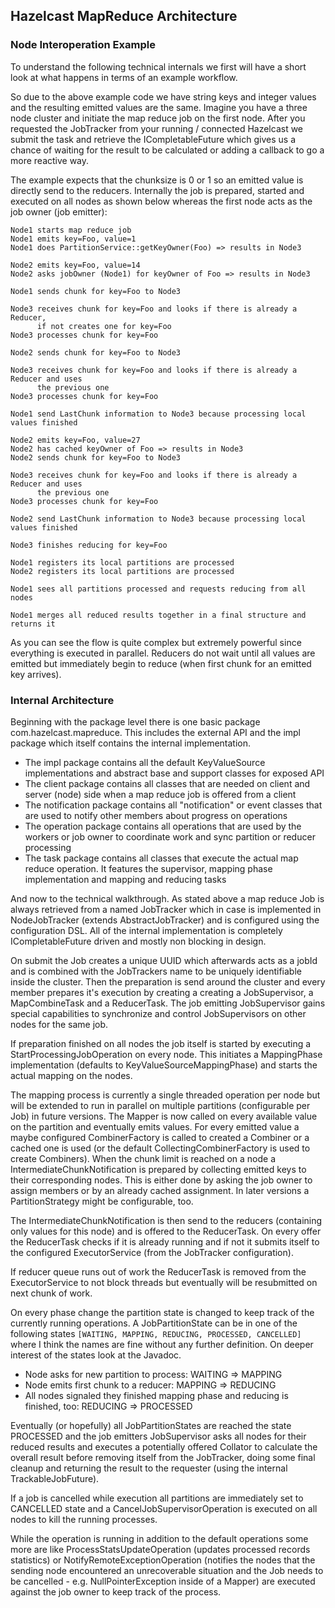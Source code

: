 
## Hazelcast MapReduce Architecture

### Node Interoperation Example

To understand the following technical internals we first will have a short look at what happens in terms
of an example workflow.

So due to the above example code we have string keys and integer values and the resulting emitted values
are the same. Imagine you have a three node cluster and initiate the map reduce job on the first node. After
you requested the JobTracker from your running / connected Hazelcast we submit the task and retrieve the 
ICompletableFuture which gives us a chance of waiting for the result to be calculated or adding a callback 
to go a more reactive way.

The example expects that the chunksize is 0 or 1 so an emitted value is directly send to the reducers.
Internally the job is prepared, started and executed on all nodes as shown below whereas the first node
acts as the job owner (job emitter):

```plain
Node1 starts map reduce job
Node1 emits key=Foo, value=1
Node1 does PartitionService::getKeyOwner(Foo) => results in Node3
 
Node2 emits key=Foo, value=14
Node2 asks jobOwner (Node1) for keyOwner of Foo => results in Node3
 
Node1 sends chunk for key=Foo to Node3
 
Node3 receives chunk for key=Foo and looks if there is already a Reducer,
      if not creates one for key=Foo
Node3 processes chunk for key=Foo
 
Node2 sends chunk for key=Foo to Node3
 
Node3 receives chunk for key=Foo and looks if there is already a Reducer and uses
      the previous one
Node3 processes chunk for key=Foo
 
Node1 send LastChunk information to Node3 because processing local values finished
 
Node2 emits key=Foo, value=27
Node2 has cached keyOwner of Foo => results in Node3
Node2 sends chunk for key=Foo to Node3
 
Node3 receives chunk for key=Foo and looks if there is already a Reducer and uses
      the previous one
Node3 processes chunk for key=Foo
 
Node2 send LastChunk information to Node3 because processing local values finished
 
Node3 finishes reducing for key=Foo 
 
Node1 registers its local partitions are processed
Node2 registers its local partitions are processed
 
Node1 sees all partitions processed and requests reducing from all nodes
 
Node1 merges all reduced results together in a final structure and returns it
```

As you can see the flow is quite complex but extremely powerful since everything is executed in
parallel. Reducers do not wait until all values are emitted but immediately begin to reduce (when
first chunk for an emitted key arrives).

### Internal Architecture

Beginning with the package level there is one basic package com.hazelcast.mapreduce. This includes
the external API and the impl package which itself contains the internal implementation.

 - The impl package contains all the default KeyValueSource implementations and abstract base and support classes for exposed API
 - The client package contains all classes that are needed on client and server (node) side when a map reduce job is offered from a client
 - The notification package contains all "notification" or event classes that are used to notify other members about progress on operations
 - The operation package contains all operations that are used by the workers or job owner to coordinate work and sync partition or reducer processing
 - The task package contains all classes that execute the actual map reduce operation. It features the supervisor, mapping phase implementation and mapping and reducing tasks

And now to the technical walkthrough.
As stated above a map reduce Job is always retrieved from a named JobTracker which in case is
implemented in NodeJobTracker (extends AbstractJobTracker) and is configured using the configuration
DSL. All of the internal implementation is completely ICompletableFuture driven and mostly non
blocking in design.

On submit the Job creates a unique UUID which afterwards acts as a jobId and is combined with the
JobTrackers name to be uniquely identifiable inside the cluster. Then the preparation is send around
the cluster and every member prepares it's execution by creating a creating a JobSupervisor, a
MapCombineTask and a ReducerTask. The job emitting JobSupervisor gains special capabilities to
synchronize and control JobSupervisors on other nodes for the same job.

If preparation finished on all nodes the job itself is started by executing a StartProcessingJobOperation
on every node. This initiates a MappingPhase implementation (defaults to KeyValueSourceMappingPhase) and
starts the actual mapping on the nodes.

The mapping process is currently a single threaded operation per node but will be extended to run in
parallel on multiple partitions (configurable per Job) in future versions. The Mapper is now called on
every available value on the partition and eventually emits values. For every emitted value a maybe
configured CombinerFactory is called to created a Combiner or a cached one is used (or the default
CollectingCombinerFactory is used to create Combiners). When the chunk limit is reached on a node a
IntermediateChunkNotification is prepared by collecting emitted keys to their corresponding nodes. This
is either done by asking the job owner to assign members or by an already cached assignment. In later
versions a PartitionStrategy might be configurable, too.

The IntermediateChunkNotification is then send to the reducers (containing only values for this node)
and is offered to the ReducerTask. On every offer the ReducerTask checks if it is already running and
if not it submits itself to the configured ExecutorService (from the JobTracker configuration).

If reducer queue runs out of work the ReducerTask is removed from the ExecutorService to not block threads
but eventually will be resubmitted on next chunk of work.

On every phase change the partition state is changed to keep track of the currently running operations.
A JobPartitionState can be in one of the following states `[WAITING, MAPPING, REDUCING, PROCESSED, CANCELLED]`
where I think the names are fine without any further definition. On deeper interest of the states look at
the Javadoc.

- Node asks for new partition to process: WAITING => MAPPING
- Node emits first chunk to a reducer: MAPPING => REDUCING
- All nodes signaled they finished mapping phase and reducing is finished, too: REDUCING => PROCESSED

Eventually (or hopefully) all JobPartitionStates are reached the state PROCESSED and the job emitters
JobSupervisor asks all nodes for their reduced results and executes a potentially offered Collator to
calculate the overall result before removing itself from the JobTracker, doing some final cleanup and
returning the result to the requester (using the internal TrackableJobFuture).

If a job is cancelled while execution all partitions are immediately set to CANCELLED state and a
CancelJobSupervisorOperation is executed on all nodes to kill the running processes.

While the operation is running in addition to the default operations some more are like
ProcessStatsUpdateOperation (updates processed records statistics) or NotifyRemoteExceptionOperation
(notifies the nodes that the sending node encountered an unrecoverable situation and the Job needs to
be cancelled - e.g. NullPointerException inside of a Mapper) are executed against the job owner to keep
track of the process.

